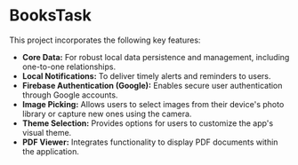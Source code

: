 # BooksTask

This project incorporates the following key features:

* **Core Data:** For robust local data persistence and management, including one-to-one relationships.
* **Local Notifications:** To deliver timely alerts and reminders to users.
* **Firebase Authentication (Google):** Enables secure user authentication through Google accounts.
* **Image Picking:** Allows users to select images from their device's photo library or capture new ones using the camera.
* **Theme Selection:** Provides options for users to customize the app's visual theme.
* **PDF Viewer:** Integrates functionality to display PDF documents within the application.
